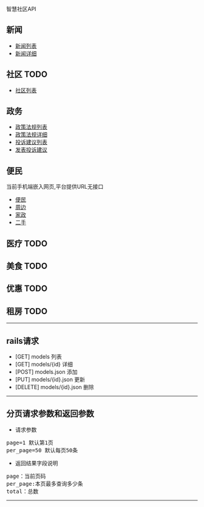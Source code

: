 智慧社区API  
## 新闻
* [新闻列表](/jinwanlin/wisdom-api/blob/master/news/list.md)  
* [新闻详细](/jinwanlin/wisdom-api/blob/master/news/show.md)  

## 社区 TODO
* [社区列表]()  

## 政务
* [政策法规列表]()
* [政策法规详细]()
* [投诉建议列表]()
* [发表投诉建议]()

## 便民
 当前手机端嵌入网页,平台提供URL无接口
* [便民](http://61.128.122.51/hotline.mobile)
* [周边](http://61.128.122.51/merchants.mobile)
* [家政](http://61.128.122.51/houses.mobile)
* [二手](http://61.128.122.51/seconds.mobile)

## 医疗 TODO

## 美食 TODO

## 优惠 TODO

## 租房 TODO

------------------------
## rails请求
* [GET]  	models			列表
* [GET]		models/{id} 		详细
* [POST]	models.json		添加
* [PUT]		models/{id}.json	更新
* [DELETE]	models/{id}.json	删除

-------------------------
## 分页请求参数和返回参数
* 请求参数
<pre>
page=1 默认第1页  
per_page=50 默认每页50条
</pre>


* 返回结果字段说明
<pre>
page：当前页码  
per_page:本页最多查询多少条  
total：总数
</pre>
---------------------------------------



